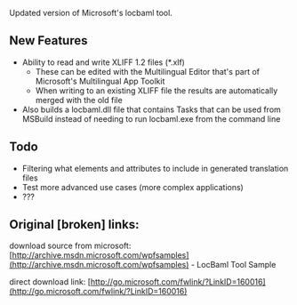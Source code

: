 Updated version of Microsoft's locbaml tool.

## New Features
* Ability to read and write XLIFF 1.2 files (*.xlf)
  * These can be edited with the Multilingual Editor that's part of Microsoft's Multilingual App Toolkit
  * When writing to an existing XLIFF file the results are automatically merged with the old file
* Also builds a locbaml.dll file that contains Tasks that can be used from MSBuild instead of needing to run locbaml.exe from the command line

## Todo
* Filtering what elements and attributes to include in generated translation files
* Test more advanced use cases (more complex applications)
* ???

## Original [broken] links:

download source from microsoft: [http://archive.msdn.microsoft.com/wpfsamples](http://archive.msdn.microsoft.com/wpfsamples) - LocBaml Tool Sample

direct download link: [http://go.microsoft.com/fwlink/?LinkID=160016](http://go.microsoft.com/fwlink/?LinkID=160016)